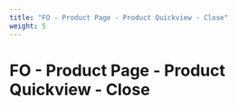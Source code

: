 ```yaml
---
title: "FO - Product Page - Product Quickview - Close"
weight: 5
---
```


# FO - Product Page - Product Quickview - Close
